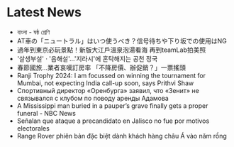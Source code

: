 # Latest News
-  বাংলা - ষষ্ঠ শ্রেণি
-  AT車の「ニュートラル」はいつ使うべき？信号待ちや下り坂での使用はNG
-  過年到東京必玩景點！新版大江戶溫泉泡湯看海 再到teamLab拍美照
-  '살생부설' · '음해설'…'지라시'에 혼탁해지는 공천 정국
-  春節國旅…業者哀嘆訂房率 「不降房價、辦促銷？」一票搖頭
-  Ranji Trophy 2024: I am focussed on winning the tournament for Mumbai, not expecting India call-up soon, says Prithvi Shaw
-  Спортивный директор «Оренбурга» заявил, что «Зенит» не связывался с клубом по поводу аренды Адамова
-  A Mississippi man buried in a pauper’s grave finally gets a proper funeral - NBC News
-  Señalan que ataque a precandidato en Jalisco no fue por motivos electorales
-  Range Rover phiên bản đặc biệt dành khách hàng châu Á vào năm rồng
